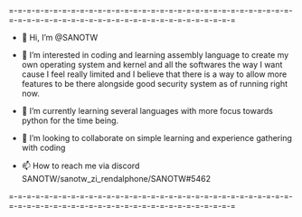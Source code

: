 =-=-=-=-=-=-=-=-=-=-=-=-=-=-=-=-=-=-=-=-=-=-=-=-=-=-=-=-=-=-=-=-=-=-=-=-=-=-=-=-=-=-=-=-=-=-=-=-=-=-=-=-=-=-=-=-=-=

- 👋 Hi, I’m @SANOTW

- 👀 I’m interested in coding and learning assembly language to create my own operating system and kernel and all the softwares the way I want cause I feel really limited and I believe that there is a way to allow more features to be there alongside good security system as of running right now.

- 🌱 I’m currently learning several languages with more focus towards python for the time being.

- 💞️ I’m looking to collaborate on simple learning and experience gathering with coding

- 📫 How to reach me via discord SANOTW/sanotw_zi_rendalphone/SANOTW#5462

=-=-=-=-=-=-=-=-=-=-=-=-=-=-=-=-=-=-=-=-=-=-=-=-=-=-=-=-=-=-=-=-=-=-=-=-=-=-=-=-=-=-=-=-=-=-=-=-=-=-=-=-=-=-=-=-=-=
